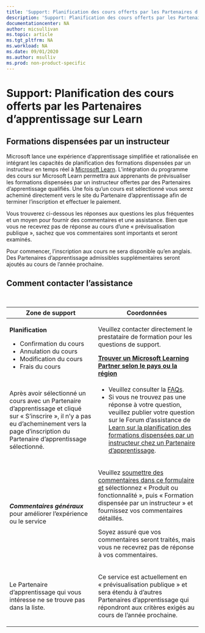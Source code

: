```yaml
---
title: 'Support: Planification des cours offerts par les Partenaires d’apprentissage sur Learn | Microsoft Docs'
description: 'Support: Planification des cours offerts par les Partenaires d’apprentissage sur Learn'
documentationcenter: NA 
author: micsullivan
ms.topic: article
ms.tgt_pltfrm: NA
ms.workload: NA
ms.date: 09/01/2020
ms.author: msulliv
ms.prod: non-product-specific
---
```

# Support: Planification des cours offerts par les Partenaires d’apprentissage sur Learn

## Formations dispensées par un instructeur 

Microsoft lance une expérience d’apprentissage simplifiée et rationalisée en intégrant les capacités de planification des formations dispensées par un instructeur en temps réel à [Microsoft Learn](/learn/). L’intégration du programme des cours sur Microsoft Learn permettra aux apprenants de prévisualiser les formations dispensées par un instructeur offertes par des Partenaires d’apprentissage qualifiés. Une fois qu’un cours est sélectionné vous serez acheminé directement vers le site du Partenaire d’apprentissage afin de terminer l’inscription et effectuer le paiement.  

Vous trouverez ci-dessous les réponses aux questions les plus fréquentes et un moyen pour fournir des commentaires et une assistance. Bien que vous ne recevrez pas de réponse au cours d’une « prévisualisation publique », sachez que vos commentaires sont importants et seront examinés.   

Pour commencer, l’inscription aux cours ne sera disponible qu’en anglais. Des Partenaires d’apprentissage admissibles supplémentaires seront ajoutés au cours de l’année prochaine. 

## Comment contacter l’assistance

<br/>
<div>
<table style="border:0px;">
	<tr>
      <th>Zone de support</th>
      <th>Coordonnées</th>
    </tr>
    <tbody>
        <tr>
            <td>
                <p><strong>Planification</strong></p>
				<ul>
					<li>Confirmation du cours </li>
					<li>Annulation du cours</li>
					<li>Modification du cours</li>
					<li>Frais du cours</li>
				</ul>
            </td>
            <td>
            <p>Veuillez contacter directement le prestataire de formation pour les questions de support.</p>
            <a href="/learn/certifications/partners#find-a-microsoft-learning-partner-by-country"><strong>Trouver un Microsoft Learning Partner selon le pays ou la région</strong></a>
            </td>
        </tr>
        <tr>
            <td>
                <p>Après avoir sélectionné un cours avec un Partenaire d’apprentissage et cliqué sur « S’inscrire », il n’y a pas eu d’acheminement vers la page d’inscription du Partenaire d’apprentissage sélectionné.</p>
			</td>
			<td>
				<ul>
					<li>Veuillez consulter la <a href="/learn/certifications/training-faq">FAQs</a>.</li>
					<li>Si vous ne trouvez pas une réponse à votre question, veuillez publier votre question sur le Forum d’assistance de <a href="https://trainingsupport.microsoft.com/iltvilt/forum">Learn sur la planification des formations dispensées par un instructeur chez un Partenaire d’apprentissage</a>.
</li>
				</ul>
            </td>
        </tr>
        <tr>
            <td>
                <p><strong><em>Commentaires généraux</em></strong> pour améliorer l’expérience ou le service </p>
            </td>
            <td>
                <p>Veuillez <a href="/learn/support/troubleshooting#report-feedback">soumettre des commentaires dans ce formulaire et</a> sélectionnez « Produit ou fonctionnalité », puis « Formation dispensée par un instructeur » et fournissez vos commentaires détaillés.</p>
				<p>Soyez assuré que vos commentaires seront traités, mais vous ne recevrez pas de réponse à vos commentaires.</p>
            </td>
        </tr>
        <tr>
            <td>
                <p>Le Partenaire d’apprentissage qui vous intéresse ne se trouve pas dans la liste.</p>
            </td>
            <td>
                <p>Ce service est actuellement en « prévisualisation publique » et sera étendu à d’autres Partenaires d’apprentissage qui répondront aux critères exigés au cours de l’année prochaine. </p>
            </td>
        </tr>
    </tbody>
</table>
</div>

